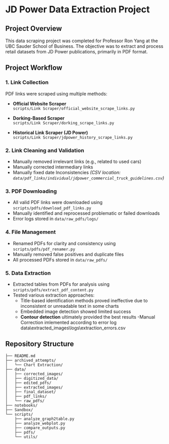 # JD Power Data Extraction Project

## Project Overview

This data scraping project was completed for Professor Ron Yang at the UBC Sauder School of Business. The objective was to extract and process retail datasets from JD Power publications, primarily in PDF format.

## Project Workflow

### 1. Link Collection

PDF links were scraped using multiple methods:

- **Official Website Scraper**  
  `scripts/Link Scraper/official_website_scrape_links.py`

- **Dorking-Based Scraper**  
  `scripts/Link Scraper/dorking_scrape_links.py`

- **Historical Link Scraper (JD Power)**  
  `scripts/Link Scraper/jdpower_history_scrape_links.py`

### 2. Link Cleaning and Validation

- Manually removed irrelevant links (e.g., related to used cars)
- Manually corrected intermediary links
- Manually fixed date Inconsistencies 
  *(CSV location: `data/pdf_links/individual/jdpower_commercial_truck_guidelines.csv`)*

### 3. PDF Downloading

- All valid PDF links were downloaded using `scripts/pdfs/download_pdf_links.py`
- Manually identified and reprocessed problematic or failed downloads
- Error logs stored in `data/raw_pdfs/logs/`

### 4. File Management

- Renamed PDFs for clarity and consistency using `scripts/pdfs/pdf_renamer.py`
- Manually removed false positives and duplicate files
- All processed PDFs stored in `data/raw_pdfs/`

### 5. Data Extraction

- Extracted tables from PDFs for analysis using `scripts/pdfs/extract_pdf_content.py`
- Tested various extraction approaches:
  - Title-based identification methods proved ineffective due to inconsistent or unreadable text in some charts
  - Embedded image detection showed limited success
  - **Contour detection** ultimately provided the best results
-Manual Correction imlemented according to error log data\extracted_images\logs\extraction_errors.csv

## Repository Structure

```
├── README.md
├── archived_attempts/
│   └── Chart Extraction/
├── data/
│   ├── corrected_images/
│   ├── digitized_data/
│   ├── edited_pdfs/
│   ├── extracted_images/
│   ├── final_dataset/
│   ├── pdf_links/
│   └── raw_pdfs/
├── notebooks/
├── Sandbox/
└── scripts/
    ├── analyze_graph2table.py
    ├── analyze_webplot.py
    ├── compare_outputs.py
    ├── pdfs/
    └── utils/
